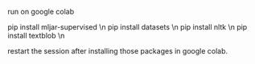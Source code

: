 run on google colab

pip install mljar-supervised \n
pip install datasets \n
pip install nltk \n
pip install textblob \n

restart the session after installing those packages in google colab.
